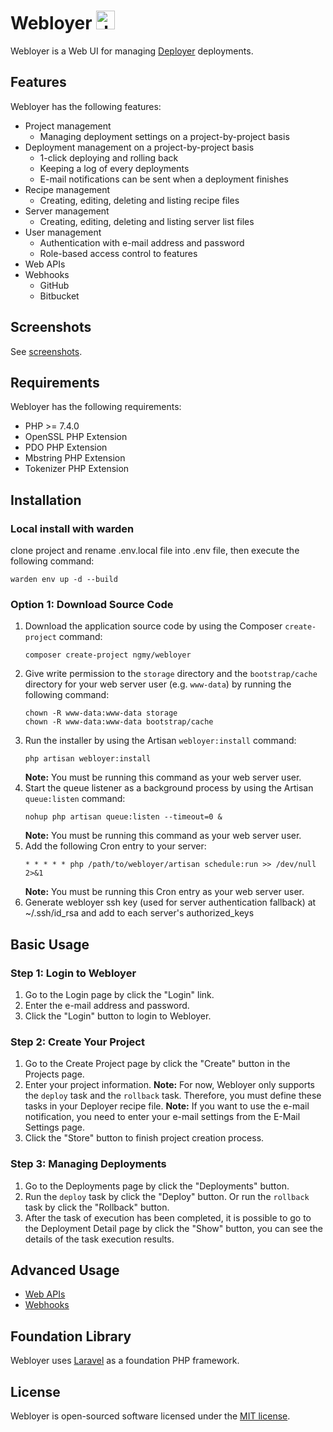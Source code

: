# Webloyer <img src="https://camo.githubusercontent.com/96a4b6cf73090301d5c076316e85203e73a60dc15aa6819519d4b75919f44375/68747470733a2f2f6d6564762e696f2f6173736574732f6465706c6f7965722f6c6f676f2e706e67" alt="deployer" height="30px" />

Webloyer is a Web UI for managing [Deployer](https://github.com/deployphp/deployer) deployments.

## Features

Webloyer has the following features:

* Project management
  * Managing deployment settings on a project-by-project basis
* Deployment management on a project-by-project basis
  * 1-click deploying and rolling back
  * Keeping a log of every deployments
  * E-mail notifications can be sent when a deployment finishes
* Recipe management
  * Creating, editing, deleting and listing recipe files
* Server management
  * Creating, editing, deleting and listing server list files
* User management
  * Authentication with e-mail address and password
  * Role-based access control to features
* Web APIs
* Webhooks
  * GitHub
  * Bitbucket

## Screenshots

See [screenshots](/SCREENSHOTS.md).

## Requirements

Webloyer has the following requirements:

* PHP >= 7.4.0
* OpenSSL PHP Extension
* PDO PHP Extension
* Mbstring PHP Extension
* Tokenizer PHP Extension

## Installation

### Local install with warden
clone project and rename .env.local file into .env file, then execute the following command:
```
warden env up -d --build
```

### Option 1: Download Source Code

1. Download the application source code by using the Composer `create-project` command:
   ```
   composer create-project ngmy/webloyer
   ```
2. Give write permission to the `storage` directory and the `bootstrap/cache` directory for your web server user (e.g. `www-data`) by running the following command:
   ```
   chown -R www-data:www-data storage
   chown -R www-data:www-data bootstrap/cache
   ```
3. Run the installer by using the Artisan `webloyer:install` command:
   ```
   php artisan webloyer:install
   ```
   **Note:** You must be running this command as your web server user.
4. Start the queue listener as a background process by using the Artisan `queue:listen` command:
   ```
   nohup php artisan queue:listen --timeout=0 &
   ```
   **Note:** You must be running this command as your web server user.
5. Add the following Cron entry to your server:
   ```
   * * * * * php /path/to/webloyer/artisan schedule:run >> /dev/null 2>&1
   ```
   **Note:** You must be running this Cron entry as your web server user.
6. Generate webloyer ssh key (used for server authentication fallback) at ~/.ssh/id_rsa and add to each server's authorized_keys 

## Basic Usage

### Step 1: Login to Webloyer

1. Go to the Login page by click the "Login" link.
2. Enter the e-mail address and password.
3. Click the "Login" button to login to Webloyer.

### Step 2: Create Your Project

1. Go to the Create Project page by click the "Create" button in the Projects page.
2. Enter your project information.
   **Note:** For now, Webloyer only supports the `deploy` task and the `rollback` task. Therefore, you must define these tasks in your Deployer recipe file.
   **Note:** If you want to use the e-mail notification, you need to enter your e-mail settings from the E-Mail Settings page.
3. Click the "Store" button to finish project creation process.

### Step 3: Managing Deployments

1. Go to the Deployments page by click the "Deployments" button.
2. Run the `deploy` task by click the "Deploy" button. Or run the `rollback` task by click the "Rollback" button.
3. After the task of execution has been completed, it is possible to go to the Deployment Detail page by click the "Show" button, you can see the details of the task execution results.

## Advanced Usage

* [Web APIs](/WEBAPIS.md)
* [Webhooks](/WEBHOOKS.md)

## Foundation Library

Webloyer uses [Laravel](http://laravel.com/) as a foundation PHP framework.

## License

Webloyer is open-sourced software licensed under the [MIT license](http://opensource.org/licenses/MIT).
